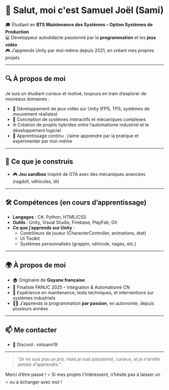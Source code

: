 # 👋 Salut, moi c'est Samuel Joël (Sami)

🎓 Étudiant en **BTS Maintenance des Systèmes – Option Systèmes de Production**  
💻 Développeur autodidacte passionné par la **programmation** et les **jeux vidéo**  
🎮 J’apprends Unity par moi-même depuis 2021, en créant mes propres projets

---

## 🔍 À propos de moi

Je suis un étudiant curieux et motivé, toujours en train d’explorer de nouveaux domaines :  
- 🧠 Développement de jeux vidéo sur Unity (FPS, TPS, systèmes de mouvement réalistes)  
- 🔧 Conception de systèmes interactifs et mécaniques complexes  
- 🌐 Création de projets hybrides entre l’automatisme industriel et le développement logiciel  
- 🧰 Apprentissage continu : j’aime apprendre par la pratique et expérimenter par moi-même  

---

## 🚧 Ce que je construis

- 🎮 **Jeu sandbox** inspiré de GTA avec des mécaniques avancées (ragdoll, véhicules, IA)

---

## 🛠️ Compétences (en cours d’apprentissage)

- **Langages** : C#, Python, HTML/CSS  
- **Outils** : Unity, Visual Studio, Firebase, PlayFab, Git  
- **Ce que j’apprends sur Unity** :
  - Contrôleurs de joueur (CharacterController, animations, état)
  - UI Toolkit
  - Systèmes personnalisés (grappin, véhicule, nages, etc.)

---

## 🌍 À propos de moi

- 🏠 Originaire de **Guyane française**  
- 🧰 Finaliste FANUC 2025 – Intégration & Automatisme CN  
- 👷 Expérience en maintenance, tests techniques, et interventions sur systèmes industriels  
- 👨‍💻 J’apprends la programmation **par passion**, en autonomie, depuis plusieurs années

---

## 📫 Me contacter

- 💬 Discord : rotisami19

---

> *“Je ne suis pas un pro, mais je suis passionné, curieux, et je n’arrête jamais d’apprendre.”*

Merci d’être passé ! ⭐ Si mes projets t’intéressent, n’hésite pas à laisser un ⭐ ou à échanger avec moi !
